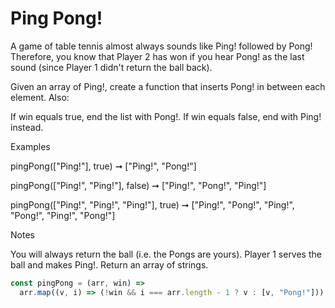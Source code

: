 # Ping Pong!

A game of table tennis almost always sounds like Ping! followed by Pong! Therefore, you know that Player 2 has won if you hear Pong! as the last sound (since Player 1 didn't return the ball back).

Given an array of Ping!, create a function that inserts Pong! in between each element. Also:

If win equals true, end the list with Pong!.
If win equals false, end with Ping! instead.

Examples

pingPong(["Ping!"], true) ➞ ["Ping!", "Pong!"]

pingPong(["Ping!", "Ping!"], false) ➞ ["Ping!", "Pong!", "Ping!"]

pingPong(["Ping!", "Ping!", "Ping!"], true) ➞ ["Ping!", "Pong!", "Ping!", "Pong!", "Ping!", "Pong!"]

Notes

You will always return the ball (i.e. the Pongs are yours).
Player 1 serves the ball and makes Ping!.
Return an array of strings.

```javascript
const pingPong = (arr, win) =>
  arr.map((v, i) => (!win && i === arr.length - 1 ? v : [v, "Pong!"])).flat();
```
